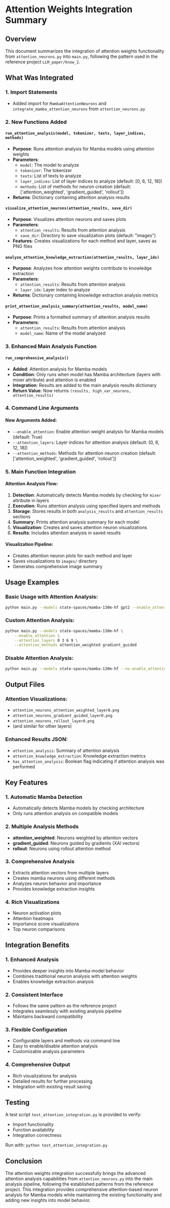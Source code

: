 # Attention Weights Integration Summary

## Overview
This document summarizes the integration of attention weights functionality from `attention_neurons.py` into `main.py`, following the pattern used in the reference project `LLM_paper/know_2`.

## What Was Integrated

### 1. Import Statements
- Added import for `MambaAttentionNeurons` and `integrate_mamba_attention_neurons` from `attention_neurons.py`

### 2. New Functions Added

#### `run_attention_analysis(model, tokenizer, texts, layer_indices, methods)`
- **Purpose**: Runs attention analysis for Mamba models using attention weights
- **Parameters**:
  - `model`: The model to analyze
  - `tokenizer`: The tokenizer
  - `texts`: List of texts to analyze
  - `layer_indices`: List of layer indices to analyze (default: [0, 6, 12, 18])
  - `methods`: List of methods for neuron creation (default: ['attention_weighted', 'gradient_guided', 'rollout'])
- **Returns**: Dictionary containing attention analysis results

#### `visualize_attention_neurons(attention_results, save_dir)`
- **Purpose**: Visualizes attention neurons and saves plots
- **Parameters**:
  - `attention_results`: Results from attention analysis
  - `save_dir`: Directory to save visualization plots (default: "images")
- **Features**: Creates visualizations for each method and layer, saves as PNG files

#### `analyze_attention_knowledge_extraction(attention_results, layer_idx)`
- **Purpose**: Analyzes how attention weights contribute to knowledge extraction
- **Parameters**:
  - `attention_results`: Results from attention analysis
  - `layer_idx`: Layer index to analyze
- **Returns**: Dictionary containing knowledge extraction analysis metrics

#### `print_attention_analysis_summary(attention_results, model_name)`
- **Purpose**: Prints a formatted summary of attention analysis results
- **Parameters**:
  - `attention_results`: Results from attention analysis
  - `model_name`: Name of the model analyzed

### 3. Enhanced Main Analysis Function

#### `run_comprehensive_analysis()`
- **Added**: Attention analysis for Mamba models
- **Condition**: Only runs when model has Mamba architecture (layers with mixer attribute) and attention is enabled
- **Integration**: Results are added to the main analysis results dictionary
- **Return Value**: Now returns `(results, high_var_neurons, attention_results)`

### 4. Command Line Arguments

#### New Arguments Added:
- `--enable_attention`: Enable attention weight analysis for Mamba models (default: True)
- `--attention_layers`: Layer indices for attention analysis (default: [0, 6, 12, 18])
- `--attention_methods`: Methods for attention neuron creation (default: ['attention_weighted', 'gradient_guided', 'rollout'])

### 5. Main Function Integration

#### Attention Analysis Flow:
1. **Detection**: Automatically detects Mamba models by checking for `mixer` attribute in layers
2. **Execution**: Runs attention analysis using specified layers and methods
3. **Storage**: Stores results in both `analysis_results` and `attention_results` sections
4. **Summary**: Prints attention analysis summary for each model
5. **Visualization**: Creates and saves attention neuron visualizations
6. **Results**: Includes attention analysis in saved results

#### Visualization Pipeline:
- Creates attention neuron plots for each method and layer
- Saves visualizations to `images/` directory
- Generates comprehensive image summary

## Usage Examples

### Basic Usage with Attention Analysis:
```bash
python main.py --models state-spaces/mamba-130m-hf gpt2 --enable_attention
```

### Custom Attention Analysis:
```bash
python main.py --models state-spaces/mamba-130m-hf \
    --enable_attention \
    --attention_layers 0 3 6 9 \
    --attention_methods attention_weighted gradient_guided
```

### Disable Attention Analysis:
```bash
python main.py --models state-spaces/mamba-130m-hf --no-enable_attention
```

## Output Files

### Attention Visualizations:
- `attention_neurons_attention_weighted_layer0.png`
- `attention_neurons_gradient_guided_layer0.png`
- `attention_neurons_rollout_layer0.png`
- (and similar for other layers)

### Enhanced Results JSON:
- `attention_analysis`: Summary of attention analysis
- `attention_knowledge_extraction`: Knowledge extraction metrics
- `has_attention_analysis`: Boolean flag indicating if attention analysis was performed

## Key Features

### 1. Automatic Mamba Detection
- Automatically detects Mamba models by checking architecture
- Only runs attention analysis on compatible models

### 2. Multiple Analysis Methods
- **attention_weighted**: Neurons weighted by attention vectors
- **gradient_guided**: Neurons guided by gradients (XAI vectors)
- **rollout**: Neurons using rollout attention method

### 3. Comprehensive Analysis
- Extracts attention vectors from multiple layers
- Creates mamba neurons using different methods
- Analyzes neuron behavior and importance
- Provides knowledge extraction insights

### 4. Rich Visualizations
- Neuron activation plots
- Attention heatmaps
- Importance score visualizations
- Top neuron comparisons

## Integration Benefits

### 1. Enhanced Analysis
- Provides deeper insights into Mamba model behavior
- Combines traditional neuron analysis with attention weights
- Enables knowledge extraction analysis

### 2. Consistent Interface
- Follows the same pattern as the reference project
- Integrates seamlessly with existing analysis pipeline
- Maintains backward compatibility

### 3. Flexible Configuration
- Configurable layers and methods via command line
- Easy to enable/disable attention analysis
- Customizable analysis parameters

### 4. Comprehensive Output
- Rich visualizations for analysis
- Detailed results for further processing
- Integration with existing result saving

## Testing

A test script `test_attention_integration.py` is provided to verify:
- Import functionality
- Function availability
- Integration correctness

Run with: `python test_attention_integration.py`

## Conclusion

The attention weights integration successfully brings the advanced attention analysis capabilities from `attention_neurons.py` into the main analysis pipeline, following the established patterns from the reference project. This integration provides comprehensive attention-based neuron analysis for Mamba models while maintaining the existing functionality and adding new insights into model behavior.
